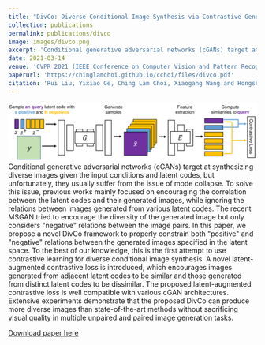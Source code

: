 ```yaml
---
title: "DivCo: Diverse Conditional Image Synthesis via Contrastive Generative Adversarial Network"
collection: publications
permalink: publications/divco
image: images/divco.png
excerpt: 'Conditional generative adversarial networks (cGANs) target at synthesizing diverse images given the input conditions and latent codes, but unfortunately, they usually suffer from the issue of mode collapse. To solve this issue, previous works mainly focused on encouraging the correlation between the latent codes and their generated images, while ignoring the relations between images generated from various latent codes. The recent MSGAN tried to encourage the diversity of the generated image but only considers &quot;negative&quot; relations between the image pairs. In this paper, we propose a novel DivCo framework to properly constrain both &quot;positive&quot; and &quot;negative&quot; relations between the generated images specified in the latent space. To the best of our knowledge, this is the first attempt to use contrastive learning for diverse conditional image synthesis. A novel latent-augmented contrastive loss is introduced, which encourages images generated from adjacent latent codes to be similar and those generated from distinct latent codes to be dissimilar. The proposed latent-augmented contrastive loss is well compatible with various cGAN architectures. Extensive experiments demonstrate that the proposed DivCo can produce more diverse images than state-of-the-art methods without sacrificing visual quality in multiple unpaired and paired image generation tasks.'
date: 2021-03-14
venue: 'CVPR 2021 (IEEE Conference on Computer Vision and Pattern Recognition 2021)'
paperurl: 'https://chinglamchoi.github.io/cchoi/files/divco.pdf'
citation: 'Rui Liu, Yixiao Ge, Ching Lam Choi, Xiaogang Wang and Hongsheng Li. DivCo: Diverse Conditional Image Synthesis via Contrastive Generative Adversarial Network. In <i>IEEE Conference on Computer Vision and Pattern Recognition</i>, 2021.'
---
```

![](../images/divco.PNG)
Conditional generative adversarial networks (cGANs) target at synthesizing diverse images given the input conditions and latent codes, but unfortunately, they usually suffer from the issue of mode collapse. To solve this issue, previous works mainly focused on encouraging the correlation between the latent codes and their generated images, while ignoring the relations between images generated from various latent codes. The recent MSGAN tried to encourage the diversity of the generated image but only considers &quot;negative&quot; relations between the image pairs. In this paper, we propose a novel DivCo framework to properly constrain both &quot;positive&quot; and &quot;negative&quot; relations between the generated images specified in the latent space. To the best of our knowledge, this is the first attempt to use contrastive learning for diverse conditional image synthesis. A novel latent-augmented contrastive loss is introduced, which encourages images generated from adjacent latent codes to be similar and those generated from distinct latent codes to be dissimilar. The proposed latent-augmented contrastive loss is well compatible with various cGAN architectures. Extensive experiments demonstrate that the proposed DivCo can produce more diverse images than state-of-the-art methods without sacrificing visual quality in multiple unpaired and paired image generation tasks.

[Download paper here](https://chinglamchoi.github.io/cchoi/files/divco.pdf)

